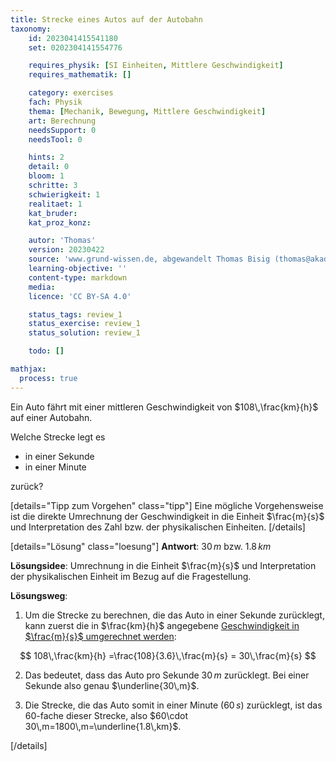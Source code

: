 ```yaml
---
title: Strecke eines Autos auf der Autobahn
taxonomy:
	id: 2023041415541180
	set: 0202304141554776

	requires_physik: [SI Einheiten, Mittlere Geschwindigkeit]
	requires_mathematik: []

	category: exercises
	fach: Physik
	thema: [Mechanik, Bewegung, Mittlere Geschwindigkeit]
	art: Berechnung
	needsSupport: 0
	needsTool: 0

	hints: 2
	detail: 0
	bloom: 1
	schritte: 3
	schwierigkeit: 1
	realitaet: 1
	kat_bruder:
	kat_proz_konz: 

	autor: 'Thomas'
	version: 20230422
	source: 'www.grund-wissen.de, abgewandelt Thomas Bisig (thomas@akademix.ch)'
	learning-objective: ''
	content-type: markdown
	media:
	licence: 'CC BY-SA 4.0'

	status_tags: review_1
	status_exercise: review_1
	status_solution: review_1

	todo: []

mathjax:
  process: true
---
```

Ein Auto fährt mit einer mittleren Geschwindigkeit von $108\,\frac{km}{h}$ auf einer Autobahn.

Welche Strecke legt es

- in einer Sekunde
- in einer Minute

zurück?

[details="Tipp zum Vorgehen" class="tipp"]
Eine mögliche Vorgehensweise ist die direkte Umrechnung der Geschwindigkeit in die Einheit $\frac{m}{s}$ und Interpretation des Zahl bzw. der physikalischen Einheiten.
[/details]

[details="Lösung" class="loesung"]
**Antwort**: $30\,m$ bzw. $1.8\,km$

**Lösungsidee**: Umrechnung in die Einheit $\frac{m}{s}$ und Interpretation der physikalischen Einheit im Bezug auf die Fragestellung.

**Lösungsweg**:
1. Um die Strecke zu berechnen, die das Auto in einer Sekunde zurücklegt, kann zuerst die in $\frac{km}{h}$ angegebene [Geschwindigkeit in $\frac{m}{s}$ umgerechnet werden](../):

$$
108\,\frac{km}{h} =\frac{108}{3.6}\,\frac{m}{s} = 30\,\frac{m}{s}
$$

2. Das bedeutet, dass das Auto pro Sekunde $30\,m$ zurücklegt. Bei einer Sekunde also genau $\underline{30\,m}$.

3. Die Strecke, die das Auto somit in einer Minute ($60\,s$) zurücklegt, ist das $60$-fache dieser Strecke, also $60\cdot 30\,m=1800\,m=\underline{1.8\,km}$.

[/details]